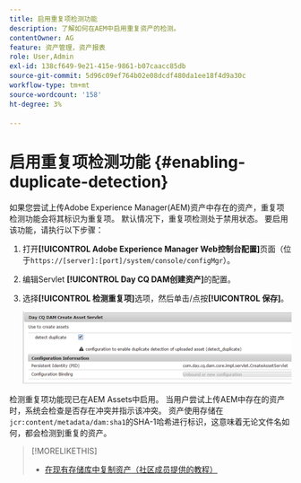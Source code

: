 ```yaml
---
title: 启用重复项检测功能
description: 了解如何在AEM中启用重复资产的检测。
contentOwner: AG
feature: 资产管理，资产报表
role: User,Admin
exl-id: 138cf649-9e21-415e-9861-b07caacc85db
source-git-commit: 5d96c09ef764b02e08dcdf480da1ee18f4d9a30c
workflow-type: tm+mt
source-wordcount: '158'
ht-degree: 3%

---
```


# 启用重复项检测功能 {#enabling-duplicate-detection}

如果您尝试上传Adobe Experience Manager(AEM)资产中存在的资产，重复项检测功能会将其标识为重复项。 默认情况下，重复项检测处于禁用状态。 要启用该功能，请执行以下步骤：

1. 打开&#x200B;**[!UICONTROL Adobe Experience Manager Web控制台配置]**&#x200B;页面（位于`https://[server]:[port]/system/console/configMgr`）。
1. 编辑Servlet **[!UICONTROL Day CQ DAM创建资产]**&#x200B;的配置。
1. 选择&#x200B;**[!UICONTROL 检测重复项]**&#x200B;选项，然后单击/点按&#x200B;**[!UICONTROL 保存]**。

   ![在Servlet中选择检测重复项选项](assets/chlimage_1-377.png)

检测重复项功能现已在AEM Assets中启用。 当用户尝试上传AEM中存在的资产时，系统会检查是否存在冲突并指示该冲突。 资产使用存储在`jcr:content/metadata/dam:sha1`的SHA-1哈希进行标识，这意味着无论文件名如何，都会检测到重复的资产。

>[!MORELIKETHIS]
>
>* [在现有存储库中复制资产（社区成员提供的教程）](https://experience-aem.blogspot.com/2019/06/aem-65-find-duplicate-assets-binaries-in-existing-repository.html)

